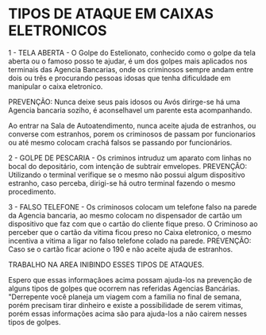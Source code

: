 # TIPOS DE ATAQUE EM CAIXAS ELETRONICOS

1 - TELA ABERTA - O Golpe do Estelionato, conhecido como o golpe da tela aberta ou o famoso posso te ajudar, é um dos golpes mais aplicados nos terminais das Agencia Bancarias, onde os criminosos sempre andam entre dois ou três e procurando pessoas idosas que tenha dificuldade em manipular o caixa eletronico.

PREVENÇÃO: Nunca deixe seus pais idosos ou Avós dirirge-se há uma Agencia bancaria soziho, é aconselhavel um parente esta acompanhando.

Ao entrar na Sala de Autoatendimento, nunca aceite ajuda de estranhos, ou converse com estranhos, porem os criminosos de passam por funcionarios ou até mesmo colocam crachá falsos se passando por funcionários.


2 - GOLPE DE PESCARIA - Os criminos intruduz um aparato com linhas no bocal do depositário, com intenção de subtrair emvelopes.
PREVENÇÃO: Utilizando o terminal verifique se o mesmo não possui algum dispositivo estranho, caso perceba, dirigi-se há outro terminal fazendo o mesmo procedimento.


3 - FALSO TELEFONE - Os criminosos colocam um telefone falso na parede da Agencia bancaria, ao mesmo colocam no dispensador de cartão um dispositivo que faz com que o cartão do cliente fique preso.
O Criminoso ao perceber que o cartão da vitima ficou preso no Caixa eletronico, o mesmo incentiva a vitima a ligar no falso telefone colado na parede.
PREVENÇÃO: Caso se o cartão ficar acione o 190 e não aceite ajuda de estranhos.

TRABALHO NA AREA INIBINDO ESSES TIPOS DE ATAQUES.

Espero que essas informaçãoes acima possam ajuda-los na prevenção de alguns tipos de golpes que ocorrem nas referidas Agencias Bancárias.
"Derrepente você planeja um viagem com a familia no final de semana, porém precisam tirar dinheiro e existe a possibilidade de serem vitimas, porém essas informações acima são para ajuda-los a não cairem nesses tipos de golpes.


